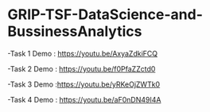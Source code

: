 # GRIP-TSF-DataScience-and-BussinessAnalytics
 -Task 1 Demo : https://youtu.be/AxyaZdkiFCQ
 
-Task 2 Demo : https://youtu.be/f0PfaZZctd0

-Task 3 Demo :https://youtu.be/yRKeOjZWTk0

-Task 4 Demo : https://youtu.be/aF0nDN49I4A
